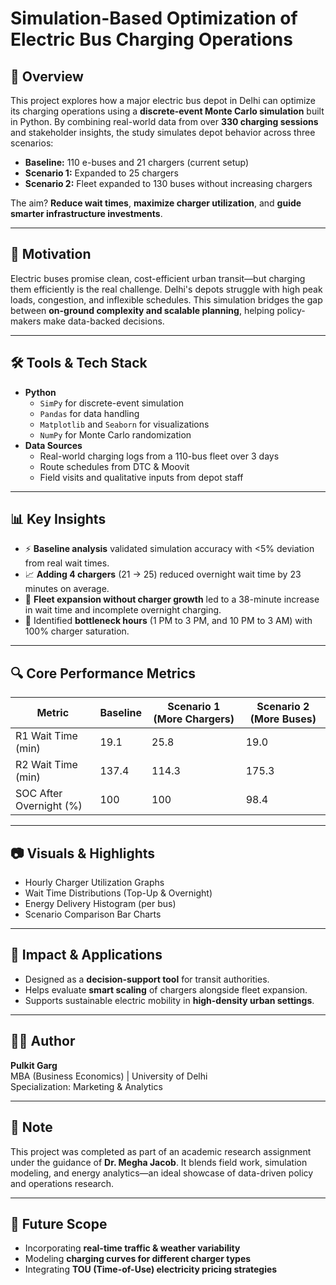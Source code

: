 # Simulation-Based Optimization of Electric Bus Charging Operations

## 📌 Overview

This project explores how a major electric bus depot in Delhi can optimize its charging operations using a **discrete-event Monte Carlo simulation** built in Python. By combining real-world data from over **330 charging sessions** and stakeholder insights, the study simulates depot behavior across three scenarios:

- **Baseline:** 110 e-buses and 21 chargers (current setup)
- **Scenario 1:** Expanded to 25 chargers
- **Scenario 2:** Fleet expanded to 130 buses without increasing chargers

The aim? **Reduce wait times**, **maximize charger utilization**, and **guide smarter infrastructure investments**.

---

## 🧠 Motivation

Electric buses promise clean, cost-efficient urban transit—but charging them efficiently is the real challenge. Delhi's depots struggle with high peak loads, congestion, and inflexible schedules. This simulation bridges the gap between **on-ground complexity and scalable planning**, helping policy-makers make data-backed decisions.

---

## 🛠️ Tools & Tech Stack

- **Python**
  - `SimPy` for discrete-event simulation
  - `Pandas` for data handling
  - `Matplotlib` and `Seaborn` for visualizations
  - `NumPy` for Monte Carlo randomization
- **Data Sources**
  - Real-world charging logs from a 110-bus fleet over 3 days
  - Route schedules from DTC & Moovit
  - Field visits and qualitative inputs from depot staff

---

## 📊 Key Insights

- ⚡ **Baseline analysis** validated simulation accuracy with <5% deviation from real wait times.
- 📈 **Adding 4 chargers** (21 → 25) reduced overnight wait time by 23 minutes on average.
- 🛑 **Fleet expansion without charger growth** led to a 38-minute increase in wait time and incomplete overnight charging.
- 🔁 Identified **bottleneck hours** (1 PM to 3 PM, and 10 PM to 3 AM) with 100% charger saturation.

---

## 🔍 Core Performance Metrics

| Metric                 | Baseline | Scenario 1 (More Chargers) | Scenario 2 (More Buses) |
|------------------------|----------|-----------------------------|--------------------------|
| R1 Wait Time (min)     | 19.1     | 25.8                        | 19.0                     |
| R2 Wait Time (min)     | 137.4    | 114.3                       | 175.3                    |
| SOC After Overnight (%)| 100      | 100                         | 98.4                     |

---

## 📷 Visuals & Highlights

- Hourly Charger Utilization Graphs
- Wait Time Distributions (Top-Up & Overnight)
- Energy Delivery Histogram (per bus)
- Scenario Comparison Bar Charts

---

## 🎯 Impact & Applications

- Designed as a **decision-support tool** for transit authorities.
- Helps evaluate **smart scaling** of chargers alongside fleet expansion.
- Supports sustainable electric mobility in **high-density urban settings**.

---

## 👨‍💻 Author

**Pulkit Garg**  
MBA (Business Economics) | University of Delhi  
Specialization: Marketing & Analytics  

---

## 📢 Note

This project was completed as part of an academic research assignment under the guidance of **Dr. Megha Jacob**. It blends field work, simulation modeling, and energy analytics—an ideal showcase of data-driven policy and operations research.

---

## 🔮 Future Scope

- Incorporating **real-time traffic & weather variability**
- Modeling **charging curves for different charger types**
- Integrating **TOU (Time-of-Use) electricity pricing strategies**

